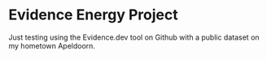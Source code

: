 # Evidence Energy Project

Just testing using the Evidence.dev tool on Github with a public dataset on my hometown Apeldoorn. 
